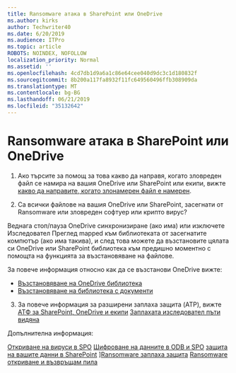 ```yaml
---
title: Ransomware атака в SharePoint или OneDrive
ms.author: kirks
author: Techwriter40
ms.date: 6/20/2019
ms.audience: ITPro
ms.topic: article
ROBOTS: NOINDEX, NOFOLLOW
localization_priority: Normal
ms.assetid: ''
ms.openlocfilehash: 4cd7db1d9a6a1c86e64cee040d9dc3c1d180832f
ms.sourcegitcommit: 8b200a117fa8932f11fc649560496ffb308909da
ms.translationtype: MT
ms.contentlocale: bg-BG
ms.lasthandoff: 06/21/2019
ms.locfileid: "35132642"
---
```

# <a name="ransomware-attack-in-sharepoint-or-onedrive"></a>Ransomware атака в SharePoint или OneDrive

1.  Ако търсите за помощ за това какво да направя, когато зловреден файл се намира на вашия OneDrive или SharePoint или екипи, вижте [какво да направите, когато злонамерен файл е намерен](https://support.office.com/en-ie/article/what-to-do-when-a-malicious-file-is-found-in-sharepoint-online-onedrive-or-microsoft-teams-01e902ad-a903-4e0f-b093-1e1ac0c37ad2).

2.  Са всички файлове на вашия OneDrive или SharePoint, засегнати от Ransomware или зловреден софтуер или крипто вирус? 

Веднага стоп/пауза OneDrive синхронизиране (ако има) или изключете Изследовател Преглед mapped към библиотеката от засегнатите компютър (ако има такива), и след това можете да възстановите цялата си OneDrive или SharePoint библиотека към предишно моментно с помощта на функцията за възстановяване на файлове. 

За повече информация относно как да се възстанови OneDrive вижте:

- [Възстановяване на OneDrive библиотека](https://support.office.com/article/restore-your-onedrive-fa231298-759d-41cf-bcd0-25ac53eb8a150)
- [Възстановяване на библиотека с документи](https://support.office.com/article/restore-a-document-library-317791c3-8bd0-4dfd-8254-3ca90883d39a?ui=en-US&rs=en-US&ad=US)

3. За повече информация за разширени заплаха защита (ATP), вижте [АТФ за SharePoint, OneDrive и екипи](https://docs.microsoft.com/en-us/office365/securitycompliance/atp-for-spo-odb-and-teams)
[Заплахата изследовател пъти видяна](https://docs.microsoft.com/en-us/office365/securitycompliance/threat-explorer-views)

Допълнителна информация:

[Откриване на вируси в SPO](https://docs.microsoft.com/en-us/office365/securitycompliance/virus-detection-in-spo)
[Шифроване на данните в ODB и SPO](https://docs.microsoft.com/en-us/office365/securitycompliance/data-encryption-in-odb-and-spo)
[защита на вашите данни в SharePoint](https://docs.microsoft.com/en-us/sharepoint/safeguarding-your-data) ][Ransomware заплаха защита](https://docs.microsoft.com/en-us/windows/security/threat-protection/intelligence/ransomware-malware)
[Ransomware откриване и възвръщам пила](https://support.office.com/en-ie/article/Ransomware-detection-and-recovering-your-files-0d90ec50-6bfd-40f4-acc7-b8c12c73637f)